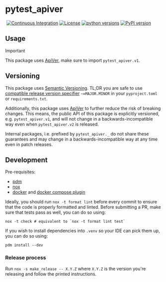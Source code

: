 # pytest_apiver
&nbsp;[![Continuous Integration](https://github.com/reef-technologies/pytest_apiver/workflows/Continuous%20Integration/badge.svg)](https://github.com/reef-technologies/pytest_apiver/actions?query=workflow%3A%22Continuous+Integration%22)&nbsp;[![License](https://img.shields.io/pypi/l/pytest_apiver.svg?label=License)](https://pypi.python.org/pypi/pytest_apiver)&nbsp;[![python versions](https://img.shields.io/pypi/pyversions/pytest_apiver.svg?label=python%20versions)](https://pypi.python.org/pypi/pytest_apiver)&nbsp;[![PyPI version](https://img.shields.io/pypi/v/pytest_apiver.svg?label=PyPI%20version)](https://pypi.python.org/pypi/pytest_apiver)

## Usage

> [!IMPORTANT]
> This package uses [ApiVer](#versioning), make sure to import `pytest_apiver.v1`.


## Versioning

This package uses [Semantic Versioning](https://semver.org/spec/v2.0.0.html).
TL;DR you are safe to use [compatible release version specifier](https://packaging.python.org/en/latest/specifications/version-specifiers/#compatible-release) `~=MAJOR.MINOR` in your `pyproject.toml` or `requirements.txt`.

Additionally, this package uses [ApiVer](https://www.youtube.com/watch?v=FgcoAKchPjk) to further reduce the risk of breaking changes.
This means, the public API of this package is explicitly versioned, e.g. `pytest_apiver.v1`, and will not change in a backwards-incompatible way even when `pytest_apiver.v2` is released.

Internal packages, i.e. prefixed by `pytest_apiver._` do not share these guarantees and may change in a backwards-incompatible way at any time even in patch releases.


## Development


Pre-requisites:
- [pdm](https://pdm.fming.dev/)
- [nox](https://nox.thea.codes/en/stable/)
- [docker](https://www.docker.com/) and [docker compose plugin](https://docs.docker.com/compose/)


Ideally, you should run `nox -t format lint` before every commit to ensure that the code is properly formatted and linted.
Before submitting a PR, make sure that tests pass as well, you can do so using:
```
nox -t check # equivalent to `nox -t format lint test`
```

If you wish to install dependencies into `.venv` so your IDE can pick them up, you can do so using:
```
pdm install --dev
```

### Release process

Run `nox -s make_release -- X.Y.Z` where `X.Y.Z` is the version you're releasing and follow the printed instructions.
